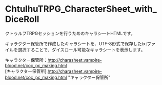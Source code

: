 # ChtulhuTRPG_CharacterSheet_with_DiceRoll
クトゥルフTRPGセッションを行うためのキャラシ―トHTMLです。

キャラクター保管所で作成したキャラシートを、UTF-8形式で保存したtxtファイルを選択することで、ダイスロール可能なキャラシートを表示します。

キャラクター保管所：http://charasheet.vampire-blood.net/coc_pc_making.html  
[キャラクター保管所]:http://charasheet.vampire-blood.net/coc_pc_making.html "キャラクター保管所"
